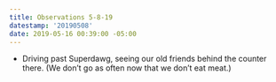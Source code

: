 ```yaml
---
title: Observations 5-8-19
datestamp: '20190508'
date: 2019-05-16 00:39:00 -05:00
---
```


- Driving past Superdawg, seeing our old friends behind the counter there. (We don’t go as often now that we don’t eat meat.)
